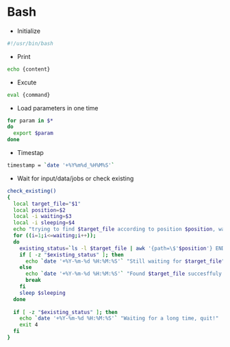 # Bash

* Initialize
```bash
#!/usr/bin/bash
```

* Print
```bash
echo {content}
```

* Excute
```bash
eval {command}
```

* Load parameters in one time
```bash
for param in $*
do
  export $param
done
```

* Timestap
```bash
timestamp = `date '+%Y%m%d_%H%M%S'`
```

* Wait for input/data/jobs or check existing
```bash
check_existing()
{
  local target_file="$1" 
  local position=$2 
  local -i waiting=$3 
  local -i sleeping=$4
  echo "trying to find $target_file according to position $position, waiting for $waiting * $sleeping seconds"
  for ((i=1;i<=waiting;i++));
  do
    existing_status=`ls -l $target_file | awk '{path=\$'$position'} END{print path}'`
    if [ -z "$existing_status" ]; then
      echo `date '+%Y-%m-%d %H:%M:%S'` "Still waiting for $target_file" 
    else
      echo `date '+%Y-%m-%d %H:%M:%S'` "Found $target_file succesffuly!" 
      break
    fi
    sleep $sleeping
  done
  
  if [ -z "$existing_status" ]; then
    echo `date '+%Y-%m-%d %H:%M:%S'` "Waiting for a long time, quit!"
    exit 4
  fi
}
```